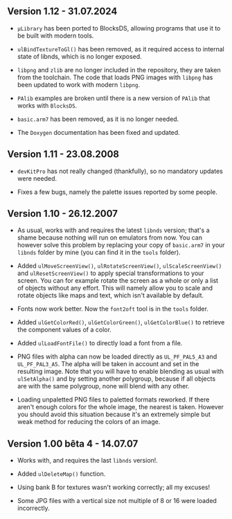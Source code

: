 ## Version 1.12 - 31.07.2024

- `µLibrary` has been ported to BlocksDS, allowing programs that use it to be
  built with modern tools.

- `ulBindTextureToGl()` has been removed, as it required access to internal
  state of libnds, which is no longer exposed.

- `libpng` and `zlib` are no longer included in the repository, they are taken
  from the toolchain. The code that loads PNG images with `libpng` has been
  updated to work with modern `libpng`.

- `PAlib` examples are broken until there is a new version of `PAlib` that
  works with `BlocksDS`.

- `basic.arm7` has been removed, as it is no longer needed.

- The `Doxygen` documentation has been fixed and updated.

## Version 1.11 - 23.08.2008

- `devKitPro` has not really changed (thankfully), so no mandatory updates were
  needed.

- Fixes a few bugs, namely the palette issues reported by some people.

## Version 1.10 - 26.12.2007

- As usual, works with and requires the latest `libnds` version; that's a shame
  because nothing will run on emulators from now. You can however solve this
  problem by replacing your copy of `basic.arm7` in your `libnds` folder by mine
  (you can find it in the `tools` folder).

- Added `ulMoveScreenView()`, `ulRotateScreenView()`, `ulScaleScreenView()`
  and `ulResetScreenView()` to apply special transformations to your screen.
  You can for example rotate the screen as a whole or only a list of objects
  without any effort. This will namely allow you to scale and rotate objects
  like maps and text, which isn't available by default.

- Fonts now work better. Now the `font2oft` tool is in the `tools` folder.

- Added `ulGetColorRed()`, `ulGetColorGreen()`, `ulGetColorBlue()` to retrieve
  the component values of a color.

- Added `ulLoadFontFile()` to directly load a font from a file.

- PNG files with alpha can now be loaded directly as `UL_PF_PAL5_A3` and
  `UL_PF_PAL3_A5`. The alpha will be taken in account and set in the resulting
  image. Note that you will have to enable blending as usual with `ulSetAlpha()`
  and by setting another polygroup, because if all objects are with the same
  polygroup, none will blend with any other.

- Loading unpaletted PNG files to paletted formats reworked. If there aren't
  enough colors for the whole image, the nearest is taken. However you should
  avoid this situation because it's an extremely simple but weak method for
  reducing the colors of an image.

## Version 1.00 bêta 4 - 14.07.07

- Works with, and requires the last `libnds` version!.

- Added `ulDeleteMap()` function.

- Using bank B for textures wasn't working correctly; all my excuses!

- Some JPG files with a vertical size not multiple of 8 or 16 were loaded
  incorrectly.
